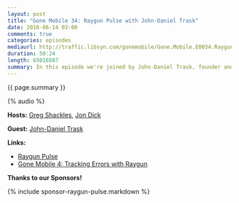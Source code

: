 ```yaml
---
layout: post
title: "Gone Mobile 34: Raygun Pulse with John-Daniel Trask"
date: 2016-06-14 03:00
comments: true
categories: episodes
mediaurl: http://traffic.libsyn.com/gonemobile/Gone.Mobile.E0034.Raygun.Pulse.with.John.Daniel.Trask.mp3
duration: 50:24
length: 65016507
summary: In this episode we're joined by John-Daniel Trask, founder and CEO of Raygun, to talk about Pulse - their Real User Monitoring solution for web and mobile apps.
---
```


{{ page.summary }}

<!-- more -->

{% audio %}

**Hosts:** [Greg Shackles](http://twitter.com/gshackles), [Jon Dick](http://twitter.com/redth)

**Guest:** [John-Daniel Trask](https://twitter.com/traskjd)

**Links:** 

- [Raygun Pulse](https://raygun.com/products/real-user-monitoring)
- [Gone Mobile 4: Tracking Errors with Raygun](http://gonemobile.io/blog/e0004-tracking-errors-with-raygun/)

**Thanks to our Sponsors!**

{% include sponsor-raygun-pulse.markdown %}
